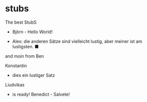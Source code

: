 # stubs
The best StubS


- Björn - Hello World!

- Alex: die anderen Sätze sind vielleicht lustig, aber meiner ist am lustigsten. ■

and moin from Ben

Konstantin
- dies ein lustiger Satz

Liudvikas
- is ready!
Benedict - Salvete!
